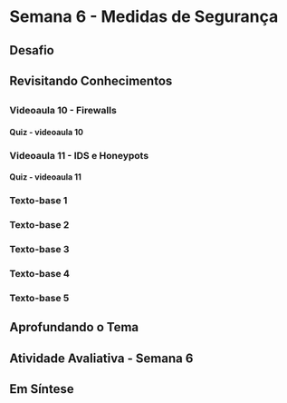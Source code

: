 # Semana 6 - Medidas de Segurança

## Desafio

## Revisitando Conhecimentos

##
### Videoaula 10 - Firewalls
#### Quiz - videoaula 10

### Videoaula 11 - IDS e Honeypots
#### Quiz - videoaula 11

### Texto-base 1
### Texto-base 2
### Texto-base 3
### Texto-base 4
### Texto-base 5

## Aprofundando o Tema

## Atividade Avaliativa - Semana 6

## Em Síntese